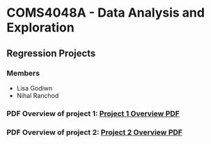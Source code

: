 # COMS4048A - Data Analysis and Exploration
## Regression Projects

### Members
- Lisa Godiwn
- Nihal Ranchod

### PDF Overview of project 1: <a href="/Project 1/DescriptionOfProject.pdf">Project 1 Overview PDF</a>
### PDF Overview of project 2: <a href="/project 2/DescriptionOfProject2.pdf">Project 2 Overview PDF</a>
